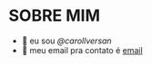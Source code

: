 # SOBRE MIM
- 🥀 eu sou _@carollversan_
-  📧 meu email pra contato é [email](carolina.versan.lopes@escola.pr.gov.br)
